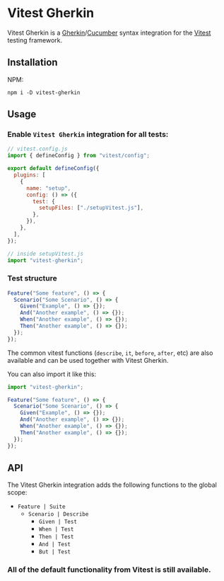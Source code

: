 # Vitest Gherkin

Vitest Gherkin is a [Gherkin](https://github.com/cucumber/cucumber/wiki/Gherkin)/[Cucumber](https://cucumber.io/) syntax integration for the [Vitest](https://vitest.dev/) testing framework.

## Installation

NPM:

```
npm i -D vitest-gherkin
```

## Usage

### Enable `Vitest Gherkin` integration for all tests:

```javascript
// vitest.config.js
import { defineConfig } from "vitest/config";

export default defineConfig({
  plugins: [
    {
      name: "setup",
      config: () => ({
        test: {
          setupFiles: ["./setupVitest.js"],
        },
      }),
    },
  ],
});

// inside setupVitest.js
import "vitest-gherkin";
```

### Test structure

```javascript
Feature("Some feature", () => {
  Scenario("Some Scenario", () => {
    Given("Example", () => {});
    And("Another example", () => {});
    When("Another example", () => {});
    Then("Another example", () => {});
  });
});
```

The common vitest functions (`describe`, `it`, `before`, `after`, etc) are also available and can be used together with Vitest Gherkin.

You can also import it like this:

```javascript
import "vitest-gherkin";

Feature("Some feature", () => {
  Scenario("Some Scenario", () => {
    Given("Example", () => {});
    And("Another example", () => {});
    When("Another example", () => {});
    Then("Another example", () => {});
  });
});
```

## API

The Vitest Gherkin integration adds the following functions to the global scope:

- `Feature | Suite`
  - `Scenario | Describe`
    - `Given | Test`
    - `When | Test`
    - `Then | Test`
    - `And | Test`
    - `But | Test`

### All of the default functionality from Vitest is still available.
